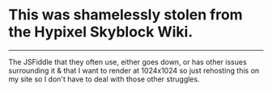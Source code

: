 # This was shamelessly stolen from the Hypixel Skyblock Wiki.

------

The JSFiddle that they often use, either goes down, or has other issues surrounding it & that I want to render at 1024x1024 so just rehosting this on my site so I don't have to deal with those other struggles.

